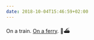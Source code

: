 ```yaml
---
date: 2018-10-04T15:46:59+02:00
---
```

On a train. [On a ferry](https://www.seat61.com/trains-and-routes/hamburg-to-copenhagen-by-train.htm). 🚅⛴
